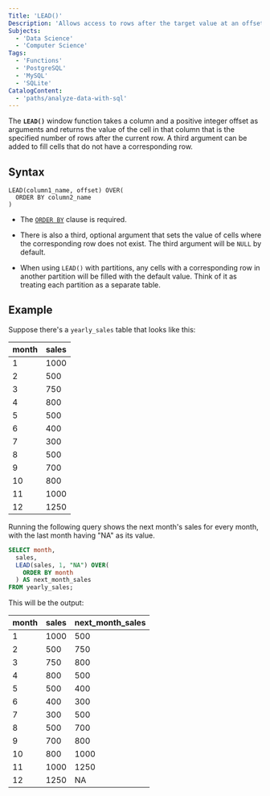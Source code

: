 ```yaml
---
Title: 'LEAD()'
Description: 'Allows access to rows after the target value at an offset.'
Subjects:
  - 'Data Science'
  - 'Computer Science'
Tags:
  - 'Functions'
  - 'PostgreSQL'
  - 'MySQL'
  - 'SQLite'
CatalogContent:
  - 'paths/analyze-data-with-sql'
---
```


The **`LEAD()`** window function takes a column and a positive integer offset as arguments and returns the value of the cell in that column that is the specified number of rows after the current row. A third argument can be added to fill cells that do not have a corresponding row.

## Syntax

```pseudo
LEAD(column1_name, offset) OVER(
  ORDER BY column2_name
)
```

* The [`ORDER BY`](https://www.codecademy.com/resources/docs/sql/commands/order-by) clause is required.

* There is also a third, optional argument that sets the value of cells where the corresponding row does not exist. The third argument will be `NULL` by default.

* When using `LEAD()` with partitions, any cells with a corresponding row in another partition will be filled with the default value. Think of it as treating each partition as a separate table.

## Example

Suppose there's a `yearly_sales` table that looks like this:

| month | sales |
| ----- | ----- |
| 1     | 1000  |
| 2     | 500   |
| 3     | 750   |
| 4     | 800   |
| 5     | 500   |
| 6     | 400   |
| 7     | 300   |
| 8     | 500   |
| 9     | 700   |
| 10    | 800   |
| 11    | 1000  |
| 12    | 1250  |

Running the following query shows the next month's sales for every month, with the last month having "NA" as its value.

```sql
SELECT month,
  sales,
  LEAD(sales, 1, "NA") OVER(
    ORDER BY month
  ) AS next_month_sales
FROM yearly_sales;
```

This will be the output:

| month | sales | next_month_sales |
| ----- | ----- | ---------------- |
| 1     | 1000  | 500              |
| 2     | 500   | 750              |
| 3     | 750   | 800              |
| 4     | 800   | 500              |
| 5     | 500   | 400              |
| 6     | 400   | 300              |
| 7     | 300   | 500              |
| 8     | 500   | 700              |
| 9     | 700   | 800              |
| 10    | 800   | 1000             |
| 11    | 1000  | 1250             |
| 12    | 1250  | NA               |
